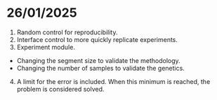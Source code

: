 # 26/01/2025

1. Random control for reproducibility.
2. Interface control to more quickly replicate experiments.
3. Experiment module.
- Changing the segment size to validate the methodology.
- Changing the number of samples to validate the genetics.
4. A limit for the error is included. When this minimum is reached, the problem is considered solved.
